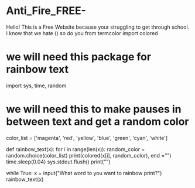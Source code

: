 # Anti_Fire_FREE-
Hello! This is a Free Website because your struggling to get through school.
I know that we hate () so do you
from termcolor import colored
# we will need this package for rainbow text
import sys, time, random
# we will need this to make pauses in between text and get a random color
color_list = ['magenta', 'red', 'yellow', 'blue', 'green', 'cyan', 'white']

def rainbow_text(x):
  for i in range(len(x)):
      random_color = random.choice(color_list)
      print(colored(x[i], random_color), end ="")
      time.sleep(0.04)
      sys.stdout.flush()
  print("")

while True:
  x = input("What word to you want to rainbow print?")
  rainbow_text(x)
